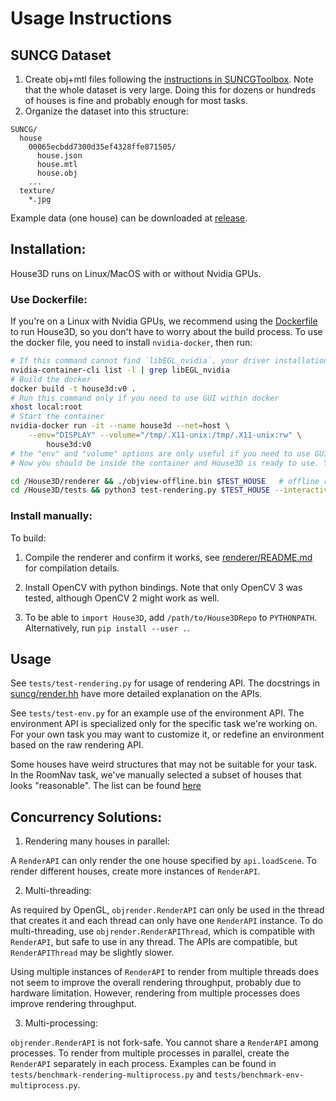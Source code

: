 
# Usage Instructions

## SUNCG Dataset
1. Create obj+mtl files following the [instructions in SUNCGToolbox](https://github.com/shurans/SUNCGtoolbox#convert-to-objmtl).
  Note that the whole dataset is very large. Doing this for dozens or hundreds of houses is fine and probably
  enough for most tasks.
2. Organize the dataset into this structure:

```
SUNCG/
  house
    00065ecbdd7300d35ef4328ffe871505/
      house.json
      house.mtl
      house.obj
    ...
  texture/
    *.jpg
```

Example data (one house) can be downloaded at [release](https://github.com/facebookresearch/House3D/releases/tag/example-data).

## Installation:

House3D runs on Linux/MacOS with or without Nvidia GPUs.

### Use Dockerfile:
If you're on a Linux with Nvidia GPUs,
we recommend using the [Dockerfile](Dockerfile) to run House3D,
so you don't have to worry about the build process.
To use the docker file, you need to install `nvidia-docker`, then run:

```bash
# If this command cannot find `libEGL_nvidia`, your driver installation is incomplete.
nvidia-container-cli list -l | grep libEGL_nvidia 
# Build the docker
docker build -t house3d:v0 .
# Run this command only if you need to use GUI within docker
xhost local:root
# Start the container
nvidia-docker run -it --name house3d --net=host \
    --env="DISPLAY" --volume="/tmp/.X11-unix:/tmp/.X11-unix:rw" \
		house3d:v0
# the "env" and "volume" options are only useful if you need to use GUI within docker
# Now you should be inside the container and House3D is ready to use. You can:

cd /House3D/renderer && ./objview-offline.bin $TEST_HOUSE   # offline rendering, produce an image file
cd /House3D/tests && python3 test-rendering.py $TEST_HOUSE --interactive  # interactive rendering with GUI
```

### Install manually:

To build:

1. Compile the renderer and confirm it works, see [renderer/README.md](renderer) for compilation details.

2. Install OpenCV with python bindings. Note that only OpenCV 3 was tested, although OpenCV 2 might work as well.

3. To be able to `import House3D`, add `/path/to/House3DRepo` to `PYTHONPATH`. Alternatively, run `pip install --user .`.

## Usage

See `tests/test-rendering.py` for usage of rendering API.
The docstrings in
[suncg/render.hh](https://github.com/facebookresearch/House3D/blob/master/renderer/suncg/render.hh)
have more detailed explanation on the APIs.

See `tests/test-env.py` for an example use of the environment API.
The environment API is specialized only for the specific task we're working on.
For your own task you may want to customize it, or redefine an environment based on the raw rendering API.

Some houses have weird structures that may not be suitable for your task.
In the RoomNav task, we've manually selected a subset of houses that looks "reasonable".
The list can be found [here](https://github.com/facebookresearch/House3D/releases/download/v0.9/all_houses.json)

## Concurrency Solutions:

1. Rendering many houses in parallel:

A `RenderAPI` can only render the one house specified by `api.loadScene`. To render
different houses, create more instances of `RenderAPI`.

2. Multi-threading:

As required by OpenGL, `objrender.RenderAPI` can only be used in the thread that
creates it and each thread can only have one `RenderAPI` instance.
To do multi-threading, use `objrender.RenderAPIThread`, which is compatible
with `RenderAPI`, but safe to use in any thread. The APIs are compatible, but
`RenderAPIThread` may be slightly slower.

Using multiple instances of `RenderAPI` to render from multiple threads does not
seem to improve the overall rendering throughput, probably due to hardware limitation.
However, rendering from multiple processes does improve rendering throughput.

3. Multi-processing:

`objrender.RenderAPI` is not fork-safe. You cannot share a `RenderAPI` among processes.
To render from multiple processes in parallel, create the `RenderAPI` separately
in each process. Examples can be found in
`tests/benchmark-rendering-multiprocess.py` and `tests/benchmark-env-multiprocess.py`.
